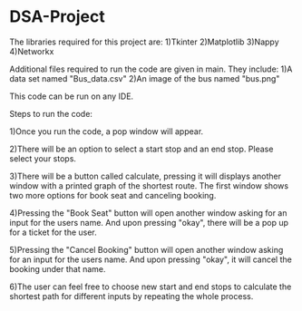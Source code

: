 # DSA-Project
The libraries required for this project are: 
1)Tkinter
2)Matplotlib
3)Nappy
4)Networkx

Additional files required to run the code are given in main. They include:
1)A data set named "Bus_data.csv"
2)An image of the bus named "bus.png"

This code can be run on any IDE.

Steps to run the code:

1)Once you run the code, a pop window will appear.

2)There will be an option to select a start stop and an end stop. Please select your stops.

3)There will be a button called calculate, pressing it will displays another window with a printed graph of the shortest route.  The first window shows two more options for book seat and canceling booking.

4)Pressing the "Book Seat" button will open another window asking for an input for the users name. And upon pressing "okay", there will be a pop up for a ticket for the user. 

5)Pressing the "Cancel Booking" button will open another window asking for an input for the users name. And upon pressing "okay", it will cancel the booking under that name. 

6)The user can feel free to choose new start and end stops to calculate the shortest path for different inputs by repeating the whole process. 


